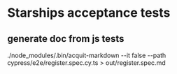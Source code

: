 # Starships acceptance tests

## generate doc from js tests

./node_modules/.bin/acquit-markdown --it false --path cypress/e2e/register.spec.cy.ts > out/register.spec.md
